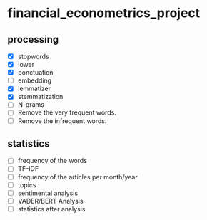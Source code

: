 # financial_econometrics_project


## processing
- [x] stopwords
- [x] lower
- [x] ponctuation
- [ ] embedding
- [x] lemmatizer
- [x] stemmatization
- [ ] N-grams
- [ ] Remove the very frequent words.
- [ ] Remove the infrequent words.

## statistics
- [ ] frequency of the words
- [ ] TF-IDF
- [ ] frequency of the articles per month/year
- [ ] topics
- [ ] sentimental analysis
- [ ] VADER/BERT Analysis
- [ ] statistics after analysis